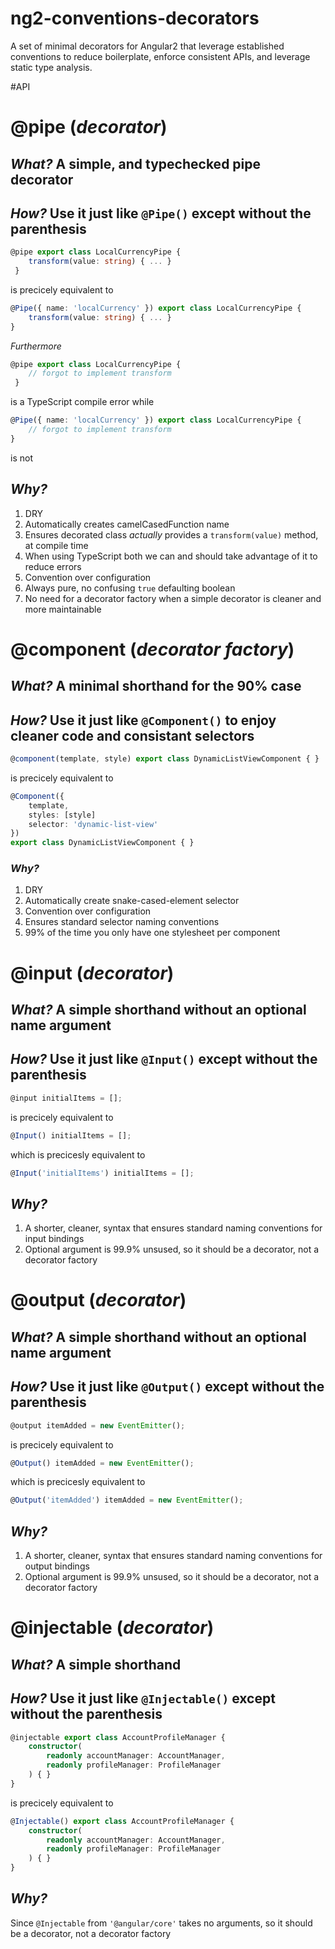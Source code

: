 # ng2-conventions-decorators

A set of minimal decorators for Angular2 that leverage established conventions to reduce boilerplate, enforce consistent APIs, and leverage static type analysis.

#API

# @pipe (_decorator_)
## _What?_ A simple, and typechecked pipe decorator
## _How?_ Use it just like `@Pipe()` except without the parenthesis

```TypeScript
@pipe export class LocalCurrencyPipe {
    transform(value: string) { ... }
 }
```

is precicely equivalent to

```TypeScript
@Pipe({ name: 'localCurrency' }) export class LocalCurrencyPipe {
    transform(value: string) { ... }
}
```
_Furthermore_
```TypeScript
@pipe export class LocalCurrencyPipe {
    // forgot to implement transform
 }
```
is a TypeScript compile error while 
```TypeScript
@Pipe({ name: 'localCurrency' }) export class LocalCurrencyPipe { 
    // forgot to implement transform
}
```
is not
## _Why?_
1. DRY
1. Automatically creates camelCasedFunction name
1. Ensures decorated class _actually_ provides a `transform(value)` method, at compile time
1. When using TypeScript both we can and should take advantage of it to reduce errors
1. Convention over configuration
1. Always pure, no confusing `true` defaulting boolean
1. No need for a decorator factory when a simple decorator is cleaner and more maintainable

# **@component** (_decorator factory_)
## _What?_ A minimal shorthand for the 90% case
## _How?_ Use it just like `@Component()` to enjoy cleaner code and consistant selectors
```TypeScript
@component(template, style) export class DynamicListViewComponent { }
```
  is precicely equivalent to
```TypeScript
@Component({
    template,
    styles: [style]
    selector: 'dynamic-list-view'
})
export class DynamicListViewComponent { }
```
### _Why?_
1. DRY
1. Automatically create snake-cased-element selector
1. Convention over configuration
1. Ensures standard selector naming conventions
1. 99% of the time you only have one stylesheet per component

# @input (_decorator_)
## _What?_ A simple shorthand without an optional name argument
## _How?_ Use it just like `@Input()` except without the parenthesis
```TypeScript
@input initialItems = [];
```
is precicely equivalent to
```TypeScript
@Input() initialItems = [];
```
which is precicesly equivalent to

```TypeScript
@Input('initialItems') initialItems = [];
```

## _Why?_
1. A shorter, cleaner, syntax that ensures standard naming conventions for input bindings
1. Optional argument is 99.9% unsused, so it should be a decorator, not a decorator factory

# @output (_decorator_)

## _What?_ A simple shorthand without an optional name argument

## _How?_ Use it just like `@Output()` except without the parenthesis

```TypeScript
@output itemAdded = new EventEmitter();
```

is precicely equivalent to

```TypeScript
@Output() itemAdded = new EventEmitter();
```

which is precicesly equivalent to

```TypeScript
@Output('itemAdded') itemAdded = new EventEmitter();
```

## _Why?_
1. A shorter, cleaner, syntax that ensures standard naming conventions for output bindings
1. Optional argument is 99.9% unsused, so it should be a decorator, not a decorator factory

# @injectable (_decorator_)

## _What?_ A simple shorthand

## _How?_ Use it just like `@Injectable()` except without the parenthesis
```TypeScript
@injectable export class AccountProfileManager {
    constructor(
        readonly accountManager: AccountManager,
        readonly profileManager: ProfileManager
    ) { }
}
```
is precicely equivalent to
```TypeScript
@Injectable() export class AccountProfileManager {
    constructor(
        readonly accountManager: AccountManager,
        readonly profileManager: ProfileManager
    ) { }
}
```

## _Why?_ 
Since `@Injectable` from `'@angular/core'` takes no arguments, so it should be a decorator, not a decorator factory

